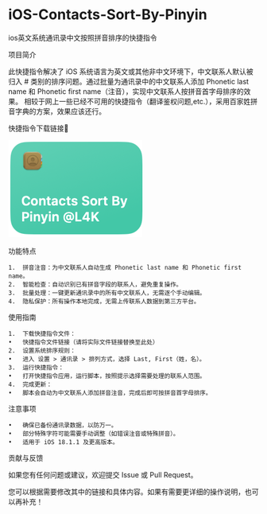 # iOS-Contacts-Sort-By-Pinyin
ios英文系统通讯录中文按照拼音排序的快捷指令

项目简介

此快捷指令解决了 iOS 系统语言为英文或其他非中文环境下，中文联系人默认被归入 # 类别的排序问题。通过批量为通讯录中的中文联系人添加 Phonetic last name 和 Phonetic first name（注音），实现中文联系人按拼音首字母排序的效果。
相较于网上一些已经不可用的快捷指令（翻译鉴权问题,etc.），采用百家姓拼音字典的方案，效果应该还行。

快捷指令下载链接🔗


[![⬇️点击下载](Screenshot%202024-11-25%20at%2019.50.35.png)]([https://www.icloud.com/iclouddrive/你的共享链接地址](https://www.icloud.com/shortcuts/bb1990e1d3894048b5d9adc7caf2515c))



功能特点

	1.	拼音注音：为中文联系人自动生成 Phonetic last name 和 Phonetic first name。
	2.	智能检查：自动识别已有拼音字段的联系人，避免重复操作。
	3.	批量处理：一键更新通讯录中的所有中文联系人，无需逐个手动编辑。
	4.	隐私保护：所有操作本地完成，无需上传联系人数据到第三方平台。

使用指南

	1.	下载快捷指令文件：
	•	快捷指令文件链接（请将实际文件链接替换至此处）
	2.	设置系统排序规则：
	•	进入 设置 > 通讯录 > 排列方式，选择 Last, First（姓，名）。
	3.	运行快捷指令：
	•	打开快捷指令应用，运行脚本，按照提示选择需要处理的联系人范围。
	4.	完成更新：
	•	脚本会自动为中文联系人添加拼音注音，完成后即可按拼音首字母排序。

注意事项

	•	确保已备份通讯录数据，以防万一。
	•	部分特殊字符可能需要手动调整（如错误注音或特殊拼音）。
	•	适用于 iOS 18.1.1 及更高版本。

贡献与反馈

如果您有任何问题或建议，欢迎提交 Issue 或 Pull Request。

您可以根据需要修改其中的链接和具体内容。如果有需要更详细的操作说明，也可以再补充！
